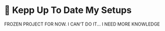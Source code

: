 # :large_blue_diamond: Kepp Up To Date My Setups
FROZEN PROJECT FOR NOW.
I CAN'T DO IT... I NEED MORE KNOWLEDGE
